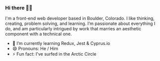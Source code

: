 ### Hi there ✌🏼

I'm a front-end web developer based in Boulder, Colorado. I like thinking, creating, problem solving, and learning. I’m passionate about everything I do, and am particularly intrigued by work that marries an aesthetic component with a technical one.

- 🌱 I’m currently learning Redux, Jest & Cyprus.io
- 😄 Pronouns: He / Him
- ⚡ Fun fact: I've surfed in the Arctic Circle

<!--
**chrisfollen/chrisfollen** is a ✨ _special_ ✨ repository because its `README.md` (this file) appears on your GitHub profile.

Here are some ideas to get you started:

- 🔭 I’m currently working on ...
- 🌱 I’m currently learning ...
- 👯 I’m looking to collaborate on ...
- 🤔 I’m looking for help with ...
- 💬 Ask me about ...
- 📫 How to reach me: ...
- 😄 Pronouns: ...
- ⚡ Fun fact: ...
-->
